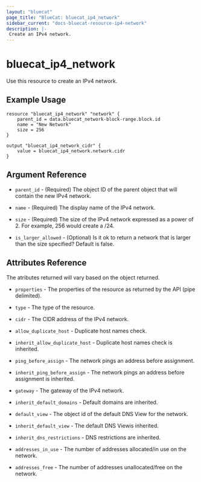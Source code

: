 ```yaml
---
layout: "bluecat"
page_title: "BlueCat: bluecat_ip4_network"
sidebar_current: "docs-bluecat-resource-ip4-network"
description: |-
 Create an IPv4 network.
---
```


# bluecat\_ip4\_network

Use this resource to create an IPv4 network.

## Example Usage

```hcl
resource "bluecat_ip4_network" "network" {
    parent_id = data.bluecat_network-block-range.block.id
    name = "New Network"
    size = 256
}

output "bluecat_ip4_network_cidr" {
    value = bluecat_ip4_network.network.cidr
}
```

## Argument Reference

* `parent_id` - (Required) The object ID of the parent object that will contain the new IPv4 network.

* `name` - (Required) The display name of the IPv4 network.

* `size` - (Required) The size of the IPv4 network expressed as a power of 2.
  For example, 256 would create a /24.

* `is_larger_allowed` - (Optional) Is it ok to return a network that is larger than the size specified?
  Default is false.

## Attributes Reference

The atributes returned will vary based on the object returned.

* `properties` -  The properties of the resource as returned by the API (pipe delimited).

* `type` - The type of the resource.

* `cidr` - The CIDR address of the IPv4 network.

* `allow_duplicate_host` - Duplicate host names check.

* `inherit_allow_duplicate_host` -  Duplicate host names check is inherited.

* `ping_before_assign` - The network pings an address before assignment.

* `inherit_ping_before_assign` - The network pings an address before assignment is inherited.

* `gateway` - The gateway of the IPv4 network.

* `inherit_default_domains` - Default domains are inherited.

* `default_view` - The object id of the default DNS View for the network.

* `inherit_default_view` - The default DNS Viewis inherited.

* `inherit_dns_restrictions` - DNS restrictions are inherited.

* `addresses_in_use` - The number of addresses allocated/in use on the network.

* `addresses_free` - The number of addresses unallocated/free on the network.
